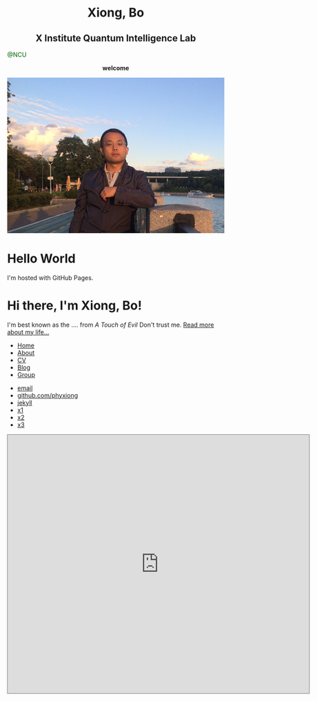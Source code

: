 <h1>
<center><b>Xiong, Bo</b></center>  
</h1>

<h2>
<center><b>X Institute Quantum Intelligence Lab</b></center>  
</h2>

<font color="#006600">@NCU</font>

<center><b>welcome</b></center> 

![My_Pic2](index.assets/My_Pic2.png)

<h1>Hello World</h1>
<p>I'm hosted with GitHub Pages.</p>

<div class="container">
		<div class="blurb">
    		<h1>Hi there, I'm Xiong, Bo!</h1>
			  <p>I'm best known as the .... from <em>A Touch of Evil</em> Don't trust me.
          <a href="/about">Read more about my life...</a>
        </p>
		</div><!-- /.blurb -->
</div><!-- /.container -->

<ul>
  <li><a href="https://github.com/phyxiong">Home</a></li>
  <li><a href="/about">About</a></li>
  <li><a href="/cv">CV</a></li>
  <li><a href="/blog">Blog</a></li>
  <li><a href="/group">Group</a></li>
</ul>

<footer>
		<ul>
    		<li><a href="mailto:stevenxiongbo@gmail.com">email</a></li>
    		<li><a href="https://github.com/phyxiong">github.com/phyxiong</a></li>
        <li><a href="http://jekyllcn.com/docs/structure/">jekyll</a></li>
        <li><a href="https://www.jianshu.com/p/9f71e260925d">x1</a></li>
        <li><a href="http://jmcglone.com/guides/github-pages">x2</a></li>
       <li><a href="https://halfrost.com/jekyll">x3</a></li>
    </ul>
 </footer>

<iframe src="https://calendar.google.com/calendar/embed?height=600&amp;wkst=1&amp;bgcolor=%23ffffff&amp;ctz=Asia%2FShanghai&amp;src=MWlndTgyYmxqZjM4c3BzMjNzZmJyYXA2azBAZ3JvdXAuY2FsZW5kYXIuZ29vZ2xlLmNvbQ&amp;src=emhfY24uY2hpbmEjaG9saWRheUBncm91cC52LmNhbGVuZGFyLmdvb2dsZS5jb20&amp;color=%238E24AA&amp;color=%233F51B5" style="border:solid 1px #777" width="700" height="600" frameborder="0" scrolling="no">
</iframe>